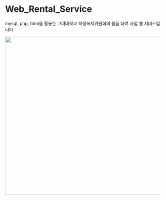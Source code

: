 # Web_Rental_Service
mysql, php, html을 활용한 고려대학교 학생복지위원회의 물품 대여 사업 웹 서비스입니다. 

<div align="center"> <img src = https://github.com/juooni/Web_Rental_Service/img/system_architecture.jpg width = 512> </div>